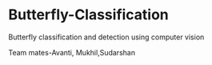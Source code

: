 # Butterfly-Classification
Butterfly classification and detection using computer vision

Team mates-Avanti, Mukhil,Sudarshan 
